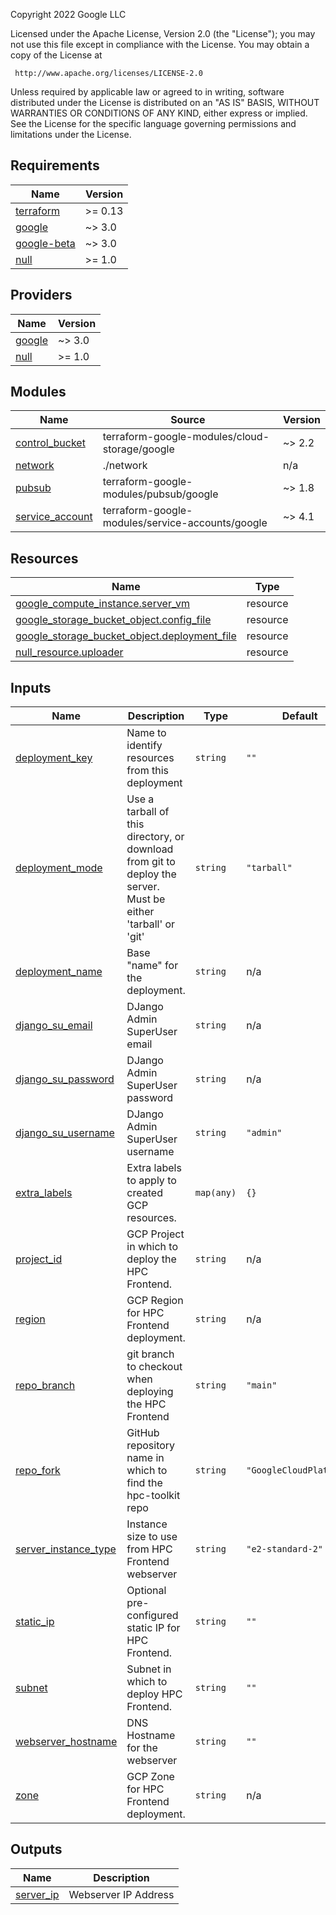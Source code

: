 <!-- BEGINNING OF PRE-COMMIT-TERRAFORM DOCS HOOK -->
Copyright 2022 Google LLC

Licensed under the Apache License, Version 2.0 (the "License");
you may not use this file except in compliance with the License.
You may obtain a copy of the License at

     http://www.apache.org/licenses/LICENSE-2.0

Unless required by applicable law or agreed to in writing, software
distributed under the License is distributed on an "AS IS" BASIS,
WITHOUT WARRANTIES OR CONDITIONS OF ANY KIND, either express or implied.
See the License for the specific language governing permissions and
limitations under the License.

## Requirements

| Name | Version |
|------|---------|
| <a name="requirement_terraform"></a> [terraform](#requirement\_terraform) | >= 0.13 |
| <a name="requirement_google"></a> [google](#requirement\_google) | ~> 3.0 |
| <a name="requirement_google-beta"></a> [google-beta](#requirement\_google-beta) | ~> 3.0 |
| <a name="requirement_null"></a> [null](#requirement\_null) | >= 1.0 |

## Providers

| Name | Version |
|------|---------|
| <a name="provider_google"></a> [google](#provider\_google) | ~> 3.0 |
| <a name="provider_null"></a> [null](#provider\_null) | >= 1.0 |

## Modules

| Name | Source | Version |
|------|--------|---------|
| <a name="module_control_bucket"></a> [control\_bucket](#module\_control\_bucket) | terraform-google-modules/cloud-storage/google | ~> 2.2 |
| <a name="module_network"></a> [network](#module\_network) | ./network | n/a |
| <a name="module_pubsub"></a> [pubsub](#module\_pubsub) | terraform-google-modules/pubsub/google | ~> 1.8 |
| <a name="module_service_account"></a> [service\_account](#module\_service\_account) | terraform-google-modules/service-accounts/google | ~> 4.1 |

## Resources

| Name | Type |
|------|------|
| [google_compute_instance.server_vm](https://registry.terraform.io/providers/hashicorp/google/latest/docs/resources/compute_instance) | resource |
| [google_storage_bucket_object.config_file](https://registry.terraform.io/providers/hashicorp/google/latest/docs/resources/storage_bucket_object) | resource |
| [google_storage_bucket_object.deployment_file](https://registry.terraform.io/providers/hashicorp/google/latest/docs/resources/storage_bucket_object) | resource |
| [null_resource.uploader](https://registry.terraform.io/providers/hashicorp/null/latest/docs/resources/resource) | resource |

## Inputs

| Name | Description | Type | Default | Required |
|------|-------------|------|---------|:--------:|
| <a name="input_deployment_key"></a> [deployment\_key](#input\_deployment\_key) | Name to identify resources from this deployment | `string` | `""` | no |
| <a name="input_deployment_mode"></a> [deployment\_mode](#input\_deployment\_mode) | Use a tarball of this directory, or download from git to deploy the server. Must be either 'tarball' or 'git' | `string` | `"tarball"` | no |
| <a name="input_deployment_name"></a> [deployment\_name](#input\_deployment\_name) | Base "name" for the deployment. | `string` | n/a | yes |
| <a name="input_django_su_email"></a> [django\_su\_email](#input\_django\_su\_email) | DJango Admin SuperUser email | `string` | n/a | yes |
| <a name="input_django_su_password"></a> [django\_su\_password](#input\_django\_su\_password) | DJango Admin SuperUser password | `string` | n/a | yes |
| <a name="input_django_su_username"></a> [django\_su\_username](#input\_django\_su\_username) | DJango Admin SuperUser username | `string` | `"admin"` | no |
| <a name="input_extra_labels"></a> [extra\_labels](#input\_extra\_labels) | Extra labels to apply to created GCP resources. | `map(any)` | `{}` | no |
| <a name="input_project_id"></a> [project\_id](#input\_project\_id) | GCP Project in which to deploy the HPC Frontend. | `string` | n/a | yes |
| <a name="input_region"></a> [region](#input\_region) | GCP Region for HPC Frontend deployment. | `string` | n/a | yes |
| <a name="input_repo_branch"></a> [repo\_branch](#input\_repo\_branch) | git branch to checkout when deploying the HPC Frontend | `string` | `"main"` | no |
| <a name="input_repo_fork"></a> [repo\_fork](#input\_repo\_fork) | GitHub repository name in which to find the hpc-toolkit repo | `string` | `"GoogleCloudPlatform"` | no |
| <a name="input_server_instance_type"></a> [server\_instance\_type](#input\_server\_instance\_type) | Instance size to use from HPC Frontend webserver | `string` | `"e2-standard-2"` | no |
| <a name="input_static_ip"></a> [static\_ip](#input\_static\_ip) | Optional pre-configured static IP for HPC Frontend. | `string` | `""` | no |
| <a name="input_subnet"></a> [subnet](#input\_subnet) | Subnet in which to deploy HPC Frontend. | `string` | `""` | no |
| <a name="input_webserver_hostname"></a> [webserver\_hostname](#input\_webserver\_hostname) | DNS Hostname for the webserver | `string` | `""` | no |
| <a name="input_zone"></a> [zone](#input\_zone) | GCP Zone for HPC Frontend deployment. | `string` | n/a | yes |

## Outputs

| Name | Description |
|------|-------------|
| <a name="output_server_ip"></a> [server\_ip](#output\_server\_ip) | Webserver IP Address |
<!-- END OF PRE-COMMIT-TERRAFORM DOCS HOOK -->

